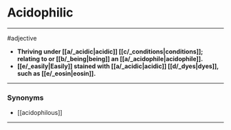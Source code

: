 # Acidophilic
---
#adjective
- **Thriving under [[a/_acidic|acidic]] [[c/_conditions|conditions]]; relating to or [[b/_being|being]] an [[a/_acidophile|acidophile]].**
- **[[e/_easily|Easily]] stained with [[a/_acidic|acidic]] [[d/_dyes|dyes]], such as [[e/_eosin|eosin]].**
---
### Synonyms
- [[acidophilous]]
---
